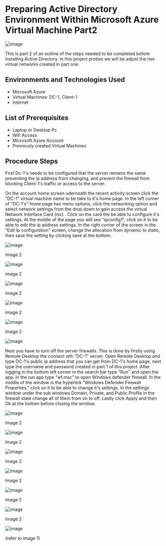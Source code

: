 # Preparing Active Directory Environment Within Microsoft Azure Virtual Machine Part2
![image](https://github.com/user-attachments/assets/e4f41676-9505-49cf-82a1-c1ad2d5cf390)



This is part 2 of an outline of the steps needed to be completed before installing Active Directory. In this project protion we will be adjust the two virtual networks created in part one.<br />


<h2>Environments and Technologies Used</h2>

- Microsoft Azure
- Virtual Machines: DC-1, Client-1
- Internet 

<h2>List of Prerequisites</h2>

- Laptop or Desktop Pc                                                                                                                                 
- Wifi Access
- Microsoft Azure Account
- Previously created Virtual Machines

<h2>Procedure Steps</h2>

First Dc-1's needs to be configured that the server remains the same preventing the ip address from changing, and prevent the firewall from blocking Client-1's traffic or access to the server.
<p>
</p>
On the account home screen uderneath the recent activity screen click the "DC-1" virtual machine name to be take to it's home page. In the left corner of "DC-1's" home page has menu options, click the networking option and select network settings from the drop down to gain access the virtual Network Interface Card (nic) . Click on the card the be able to configure it's settings. At the middle of the page you will see "ipconfig1", click on it to be able to edit the ip address settings. In the right corner of the screen in the "Edit Ip configuration" screen, change the allocation from dynamic to static, then save the setting by clicking save at the bottom.

![image](https://github.com/user-attachments/assets/7eb4dcf8-8ffc-4136-a95a-c98148a6832a)
<p>Image 2
</p>

![image](https://github.com/user-attachments/assets/21fa6642-f1d3-480d-affa-cbe592c51bd6)
<p>Image 2
</p>

![image](https://github.com/user-attachments/assets/e96c9b3a-6a53-4fb7-bc8d-d4e510c3a847)
<p>Image 2
</p>

![image](https://github.com/user-attachments/assets/88e1d076-7f11-48f7-831d-3f342199cd67)
<p>Image 2
</p>

![image](https://github.com/user-attachments/assets/bb30ac61-f532-4f04-b749-33b4ce666984)
<p>Image 2
</p>

![image](https://github.com/user-attachments/assets/16121a5d-9295-4017-8a72-5f3b5d59396e)



Next you have to turn off the server firewalls. This is done by firstly using Remote Desktop the connect wth "DC-1" server. Open Remote Desktop and type DC-1's public ip address that you can get from DC-1's home page, next type the username and password created in part 1 of this project. After logging in the bottom left corner in the search bar type "Run" and open the app. In the run app type "wf.msc" to open Windows defender firewall. In the middle of the window is the hyperlink "Windows Defender Firewall Properties," click on it to be able to change it's settings. In the settings window under the sub windows Domain, Private, and Public Profile in the firewall state change all of them from on to off. Lastly click Apply and then Ok at the bottom before closing the window.


![image](https://github.com/user-attachments/assets/9ac13ad0-fd9f-454e-af8c-c8e791bc46e2)
<p>Image 2
</p>

![image](https://github.com/user-attachments/assets/cfaeddd9-9db6-4a54-b129-884bc1c96f7f)
<p>Image 2
</p>

![image](https://github.com/user-attachments/assets/6f520bc1-b1be-49e5-ad48-9f1fd051df89)
<p>Image 2
</p>

![image](https://github.com/user-attachments/assets/56c8987b-6f61-4eaa-90f8-536b9b8a06cb)
<p>Image 2
</p>

![image](https://github.com/user-attachments/assets/636cb1d7-e2d5-43bb-b875-598f5e458811)
<p>Image 2
</p>

![image](https://github.com/user-attachments/assets/a7a5f790-dc4a-45ca-8d66-8fef150746c5)
<p>Image 2
</p>

![image](https://github.com/user-attachments/assets/998f8829-67f0-4f88-91aa-6aa6c0633b13)



(refer to image 1)
